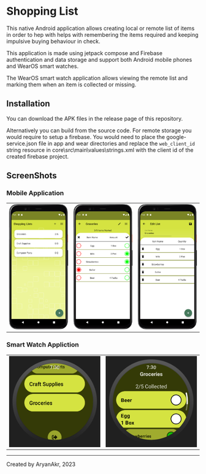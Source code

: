 # Shopping List


This native Android application allows creating local or remote list of items in order to hep with helps with remembering the items required and keeping impulsive buying behaviour in check.

This application is made using jetpack compose and Firebase authentication and data storage and support both Android mobile phones and WearOS smart watches.

The WearOS smart watch application allows viewing the remote list and marking them when an item is collected or missing.

## Installation
You can download the APK files in the release page of this repository.

Alternatively you can build from the source code. For remote storage you would require to setup a firebase. You would need to place the google-service.json file in app and wear directories and replace the `web_client_id` string resource in core\src\main\values\strings.xml with the client id of the created firebase project.


## ScreenShots

### Mobile Application
<table>
  <tr>
    <td><img src="screenshots/Screenshot_mobile_main.png"></td>
    <td><img src="screenshots/Screenshot_mobile_list.png"></td>
    <td><img src="screenshots/Screenshot_mobile_edit.png" ></td>
  </tr>
 </table>

 ### Smart Watch Appliction
 <table>
  <tr>
    <td><img src="screenshots/Screenshot_wear_main.png"></td>
    <td><img src="screenshots/Screenshot_wear_list.png"></td>
  </tr>
 </table>
 
 ---
 Created by AryanAkr, 2023
